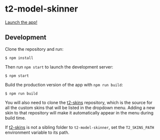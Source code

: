 # t2-model-skinner

[Launch the app!](https://exogen.github.io/t2-model-skinner/)

## Development

Clone the repository and run:

```console
$ npm install
```

Then run `npm start` to launch the development server:

```console
$ npm start
```

Build the production version of the app with `npm run build`:

```console
$ npm run build
```

You will also need to clone the [t2-skins](https://github.com/exogen/t2-skins)
repository, which is the source for all the custom skins that will be listed in
the dropdown menu. Adding a new skin to that repository will make it
automatically appear in the menu during build time.

If [t2-skins](https://github.com/exogen/t2-skins) is not a sibling folder to
`t2-model-skinner`, set the `T2_SKINS_PATH` environment variable to its path.
